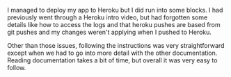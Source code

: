 I managed to deploy my app to Heroku but I did run into some blocks.  I had previously went through a Heroku intro video, but had forgotten some details like how to access the logs and that heroku pushes are based from git pushes and my changes weren't applying when I pushed to Heroku.

Other than those issues, following the instructions was very straightforward except when we had to go into more detail with the other documentation.  Reading documentation takes a bit of time, but overall it was very easy to follow.